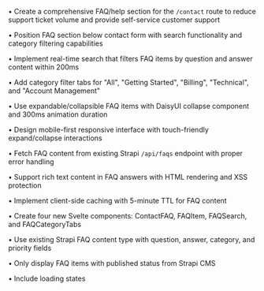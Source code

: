 • Create a comprehensive FAQ/help section for the `/contact` route to reduce support ticket volume and provide self-service customer support

• Position FAQ section below contact form with search functionality and category filtering capabilities

• Implement real-time search that filters FAQ items by question and answer content within 200ms

• Add category filter tabs for "All", "Getting Started", "Billing", "Technical", and "Account Management"

• Use expandable/collapsible FAQ items with DaisyUI collapse component and 300ms animation duration

• Design mobile-first responsive interface with touch-friendly expand/collapse interactions

• Fetch FAQ content from existing Strapi `/api/faqs` endpoint with proper error handling

• Support rich text content in FAQ answers with HTML rendering and XSS protection

• Implement client-side caching with 5-minute TTL for FAQ content

• Create four new Svelte components: ContactFAQ, FAQItem, FAQSearch, and FAQCategoryTabs

• Use existing Strapi FAQ content type with question, answer, category, and priority fields

• Only display FAQ items with published status from Strapi CMS

• Include loading states